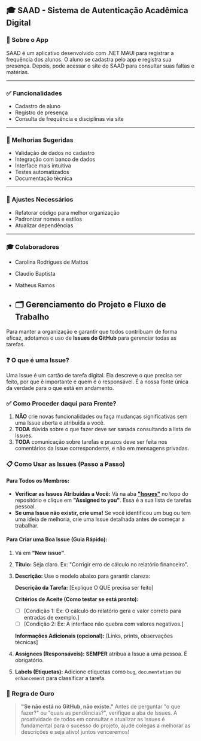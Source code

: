 ## 🎓 SAAD - Sistema de Autenticação Acadêmica Digital
### 📘 Sobre o App

SAAD é um aplicativo desenvolvido com .NET MAUI para registrar a frequência dos alunos. O aluno se cadastra pelo app e registra sua presença. Depois, pode acessar o site do SAAD para consultar suas faltas e matérias.

---

### ✅ Funcionalidades

- Cadastro de aluno
- Registro de presença
- Consulta de frequência e disciplinas via site

---

### 🔧 Melhorias Sugeridas

- Validação de dados no cadastro
- Integração com banco de dados
- Interface mais intuitiva
- Testes automatizados
- Documentação técnica

---

### 🔄 Ajustes Necessários

- Refatorar código para melhor organização
- Padronizar nomes e estilos
- Atualizar dependências

---

### 🎓 Colaboradores 
- Carolina Rodrigues de Mattos
- Claudio Baptista
- Matheus Ramos

- ## 🗂️ Gerenciamento do Projeto e Fluxo de Trabalho

Para manter a organização e garantir que todos contribuam de forma eficaz, adotamos o uso de **Issues do GitHub** para gerenciar todas as tarefas.

### ❓ O que é uma Issue?
Uma Issue é um cartão de tarefa digital. Ela descreve o que precisa ser feito, por que é importante e quem é o responsável. É a nossa fonte única da verdade para o que está em andamento.

### ✅ Como Proceder daqui para Frente?

1.  **NÃO** crie novas funcionalidades ou faça mudanças significativas sem uma Issue aberta e atribuída a você.
2.  **TODA** dúvida sobre o que fazer deve ser sanada consultando a lista de Issues.
3.  **TODA** comunicação sobre tarefas e prazos deve ser feita nos comentários da Issue correspondente, e não em mensagens privadas.

### 📋 Como Usar as Issues (Passo a Passo)

#### Para Todos os Membros:
- **Verificar as Issues Atribuídas a Você:** Vá na aba [**"Issues"**](link-para-as-issues-do-seu-repositorio) no topo do repositório e clique em **"Assigned to you"**. Essa é a sua lista de tarefas pessoal.
- **Se uma Issue não existir, crie uma!** Se você identificou um bug ou tem uma ideia de melhoria, crie uma Issue detalhada antes de começar a trabalhar.

#### Para Criar uma Boa Issue (Guia Rápido):
1.  Vá em **"New issue"**.
2.  **Título:** Seja claro. Ex: "Corrigir erro de cálculo no relatório financeiro".
3.  **Descrição:** Use o modelo abaixo para garantir clareza:

    **Descrição da Tarefa:**
    [Explique O QUE precisa ser feito]

    **Critérios de Aceite (Como testar se está pronto):**
    - [ ] [Condição 1: Ex: O cálculo do relatório gera o valor correto para entradas de exemplo.]
    - [ ] [Condição 2: Ex: A interface não quebra com valores negativos.]

    **Informações Adicionais (opcional):**
    [Links, prints, observações técnicas]

4.  **Assignees (Responsáveis):** **SEMPER** atribua a Issue a uma pessoa. É obrigatório.
5.  **Labels (Etiquetas):** Adicione etiquetas como `bug`, `documentation` ou `enhancement` para classificar a tarefa.

### 🚨 Regra de Ouro

> **"Se não está no GitHub, não existe."**
> Antes de perguntar "o que fazer?" ou "quais as pendências?", verifique a aba de Issues. A proatividade de todos em consultar e atualizar as Issues é fundamental para o sucesso do projeto, ajude colegas a melhorar as descrições e seja ativo! juntos venceremos!
